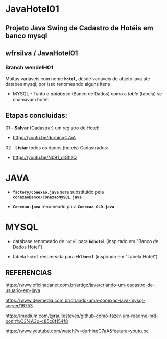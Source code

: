 # JavaHotel01
## Projeto Java Swing de Cadastro de Hotéis em banco mysql

## wfrsilva  / JavaHotel01

### Branch wendelH01

Muitas variaveis com nome **`hotel`**, desde variaveis de objeto java ate databes mysql, por isso renomeando alguns itens
- MYSQL - Tanto o *database* (Banco de Dados) como a *table* (tabela) se chamavam hotel.

## Etapas concluidas:

01 - **Salvar** (Cadastrar) um registro de Hotel:
 - https://youtu.be/durhinqC7aA

02 - **Listar** todos os dados (hoteis) Cadastrados:
  -  https://youtu.be/Nb91_dlGhzQ 




# JAVA
- **`factory/Conexao.java`** sera substituido pela **`conexaoBanco/ConexaoMySQL.java`**

- **`Conexao.java`** renomeado para **`Conexao_OLD.java`**

# MYSQL
- database renomeado de `hotel` para **`bdhotel`** (inspirado em  "Banco de Dados Hotel")

- tabela `hotel` renomeada para **`tblhotel`** (inspirado em "Tabela Hotel")


## REFERENCIAS
https://www.oficinadanet.com.br/artigo/java/criando-um-cadastro-de-usuario-em-java

https://www.devmedia.com.br/criando-uma-conexao-java-mysql-server/16753

https://medium.com/@raullesteves/github-como-fazer-um-readme-md-bonit%C3%A3o-c85c8f154f8

https://www.youtube.com/watch?v=durhinqC7aA&feature=youtu.be
